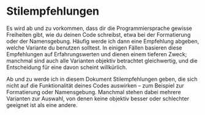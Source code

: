 Stilempfehlungen
================

Es wird ab und zu vorkommen, dass dir die Programmiersprache gewisse Freiheiten gibt, wie du deinen Code schreibst, etwa bei der Formatierung oder der Namensgebung.
Häufig werde ich dann eine Empfehlung abgeben, welche Variante du benutzen solltest.
In einigen Fällen basieren diese Empfehlungen auf Erfahrungswerten und dienen einem tieferen Zweck; manchmal sind auch alle Varianten objektiv betrachtet gleichwertig, und die Entscheidung für eine davon scheint willkürlich.

Ab und zu werde ich in diesem Dokument Stilempfehlungen geben, die sich nicht auf die Funktionalität deines Codes auswirken – zum Beispiel zur Formatierung oder Namensgebung.
Manchmal stehen dabei mehrere Varianten zur Auswahl, von denen keine objektiv besser oder schlechter geeignet ist als eine andere.
